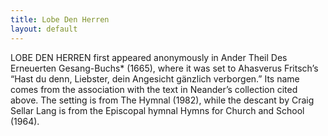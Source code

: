 ```yaml
---
title: Lobe Den Herren
layout: default
---
```


LOBE DEN HERREN first appeared anonymously in Ander Theil Des Erneuerten Gesang-Buchs* (1665), where it was set to Ahasverus Fritsch’s “Hast du denn, Liebster, dein Angesicht gänzlich verborgen.” Its name comes from the association with the text in Neander’s collection cited above. The setting is from The Hymnal (1982), while the descant by Craig Sellar Lang is from the Episcopal hymnal Hymns for Church and School (1964).
